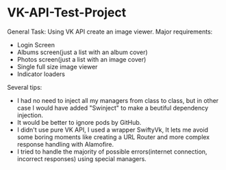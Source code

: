 # VK-API-Test-Project

General Task: Using VK API create an image viewer.
Major requirements:
- Login Screen
- Albums screen(just a list with an album cover)
- Photos screen(just a list with an image cover)
- Single full size image viewer
- Indicator loaders

Several tips:
- I had no need to inject all my managers from class to class, but in other case I would have added "Swinject" to make a beutiful dependency injection.
- It would be better to ignore pods by GitHub.
- I didn't use pure VK API, I used a wrapper SwiftyVk, It lets me avoid some boring moments like creating a URL Router and more complex response handling with Alamofire.
- I tried to handle the majority of possible errors(internet connection, incorrect responses) using special managers.
